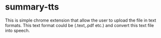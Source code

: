 # summary-tts
This is simple chrome extension that allow the user to upload the file in text formats. This text format could be (.text,.pdf etc.) and convert this text file into speech. 
